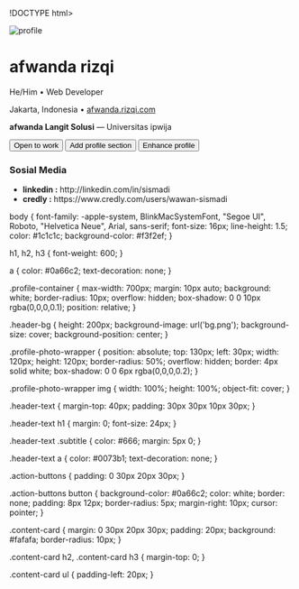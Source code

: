 !DOCTYPE html>
<html lang="en">
<head>
  <meta charset="UTF-8" />
  <meta name="viewport" content="width=device-width, initial-scale=1.0"/>
  <title>afwanda rizqi(ip231)</title>
  <link rel="stylesheet" href="style.css" />
</head>
<body>
  <div class="profile-container">
  <div class="header-bg"></div>

  <div class="profile-photo-wrapper">
    <img src=".download (1).jpeg" alt="profile" class="profile-photo" />
  </div>

  <div class="header-text">
    <h1>afwanda rizqi</h1>
    <p class="subtitle">He/Him • Web Developer</p>
    <p>Jakarta, Indonesia • <a href="https://afwanda.rizqi.com">afwanda.rizqi.com</a></p>
    <p><strong>afwanda Langit Solusi</strong> — Universitas ipwija</p>
  </div>

  <div class="action-buttons">
    <button>Open to work</button>
    <button>Add profile section</button>
    <button>Enhance profile</button>
  </div>

  <div id="content"  >


  </div>



  <div class="content-card">
    <h3>Sosial Media <small></small></h3>
    <ul>
      <li><strong>linkedin :</strong> http://linkedin.com/in/sismadi </li>
      <li><strong>credly :</strong> https://www.credly.com/users/wawan-sismadi</li>
    </ul>
  </div>
</div>


<script type="module">
// Import Supabase client dari CDN
import { createClient } from 'https://cdn.jsdelivr.net/npm/@supabase/supabase-js/+esm'


const SUPABASE_URL = 'https://zligkbkrxqqbetnwykrq.supabase.co'
const SUPABASE_ANON_KEY = 'eyJhbGciOiJIUzI1NiIsInR5cCI6IkpXVCJ9.eyJpc3MiOiJzdXBhYmFzZSIsInJlZiI6InpsaWdrYmtyeHFxYmV0bnd5a3JxIiwicm9sZSI6ImFub24iLCJpYXQiOjE3NDkyNjM2ODUsImV4cCI6MjA2NDgzOTY4NX0.kDK8_c6qCKKRax4HbHwEbAMwTavhDRWdgqkDtjWWYD8'


const supabase = createClient(SUPABASE_URL, SUPABASE_ANON_KEY)

// Elemen DOM
// const addBtn = document.getElementById('addBtn')
// const dataBody = document.getElementById('dataBody')
// const crudForm = document.getElementById('crudForm')
// const recordIdInput = document.getElementById('recordId')
// const nameInput = document.getElementById('nameInput')
// const emailInput = document.getElementById('emailInput')
// const deleteBtn = document.getElementById('deleteBtn')
// const cancelBtn = document.getElementById('cancelBtn')

const content = document.getElementById('content')

// Fungsi load data ke tabel
async function loadData() {
  const { data, error } = await supabase.from('web').select('*').order('id')
  if (error) {
    alert('Error loading data: ' + error.message)
    return
  }
  content.innerHTML = ''
  let  out=``;
  data.forEach(row => {

    out+=`

    <div class="content-card">
    <h2>${row.judul}</h2>
    <p>${row.isi}
</p>

  </div>
  `

  })
  content.innerHTML = out


}

 // Load data saat halaman siap
window.addEventListener('DOMContentLoaded', loadData)

</script>



</body>
</html>
body {
  font-family: -apple-system, BlinkMacSystemFont, "Segoe UI", Roboto, "Helvetica Neue", Arial, sans-serif;
  font-size: 16px;
  line-height: 1.5;
  color: #1c1c1c;
  background-color: #f3f2ef;
}

h1, h2, h3 {
  font-weight: 600;
}

a {
  color: #0a66c2;
  text-decoration: none;
}

.profile-container {
  max-width: 700px;
  margin: 10px auto;
  background: white;
  border-radius: 10px;
  overflow: hidden;
  box-shadow: 0 0 10px rgba(0,0,0,0.1);
  position: relative;
}

.header-bg {
  height: 200px;
  background-image: url('bg.png');
  background-size: cover;
  background-position: center;
}

.profile-photo-wrapper {
  position: absolute;
  top: 130px;
  left: 30px;
  width: 120px;
  height: 120px;
  border-radius: 50%;
  overflow: hidden;
  border: 4px solid white;
  box-shadow: 0 0 6px rgba(0,0,0,0.2);
}

.profile-photo-wrapper img {
  width: 100%;
  height: 100%;
  object-fit: cover;
}

.header-text {
  margin-top: 40px;
  padding: 30px 30px 10px 30px;
}

.header-text h1 {
  margin: 0;
  font-size: 24px;
}

.header-text .subtitle {
  color: #666;
  margin: 5px 0;
}

.header-text a {
  color: #0073b1;
  text-decoration: none;
}

.action-buttons {
  padding: 0 30px 20px 30px;
}

.action-buttons button {
  background-color: #0a66c2;
  color: white;
  border: none;
  padding: 8px 12px;
  border-radius: 5px;
  margin-right: 10px;
  cursor: pointer;
}

.content-card {
  margin: 0 30px 20px 30px;
  padding: 20px;
  background: #fafafa;
  border-radius: 10px;
}

.content-card h2, .content-card h3 {
  margin-top: 0;
}

.content-card ul {
  padding-left: 20px;
}
